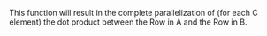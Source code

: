 This function will result in the complete parallelization of (for each C element) the dot product between the Row in A and the Row in B.
